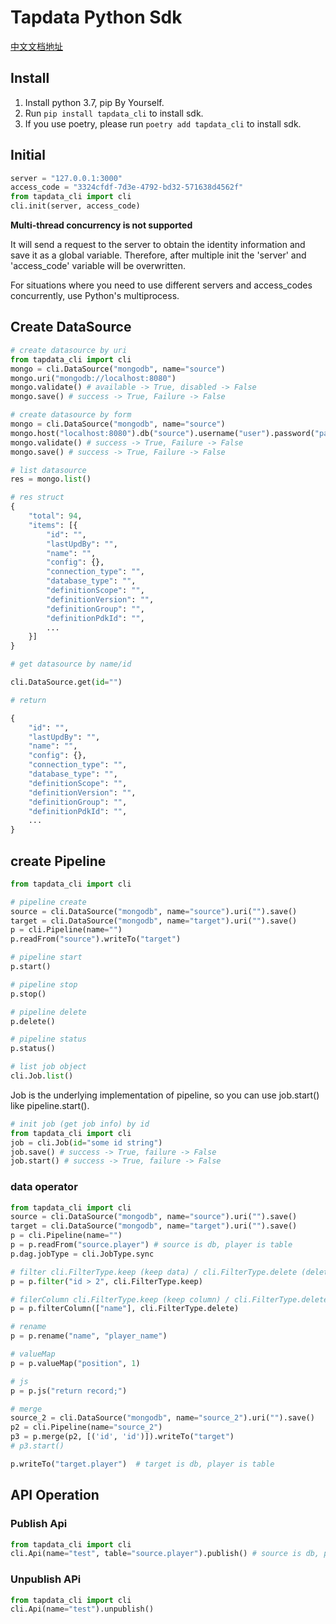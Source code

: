 # Tapdata Python Sdk

[中文文档地址](https://github.com/tapdata/tapdata/tree/master/tapshell/docs/Python-Sdk_zh-hans.md)

## Install

1. Install python 3.7, pip By Yourself.
2. Run ```pip install tapdata_cli``` to install sdk.
3. If you use poetry, please run ```poetry add tapdata_cli``` to install sdk.

## Initial

```python
server = "127.0.0.1:3000"
access_code = "3324cfdf-7d3e-4792-bd32-571638d4562f"
from tapdata_cli import cli
cli.init(server, access_code)
```

**Multi-thread concurrency is not supported**

It will send a request to the server to obtain the identity information and save it as a global variable. Therefore, after multiple init the 'server' and 'access_code' variable will be overwritten. 

For situations where you need to use different servers and access_codes concurrently, use Python's multiprocess.

## Create DataSource

```python
# create datasource by uri
from tapdata_cli import cli
mongo = cli.DataSource("mongodb", name="source")
mongo.uri("mongodb://localhost:8080")
mongo.validate() # available -> True, disabled -> False
mongo.save() # success -> True, Failure -> False

# create datasource by form
mongo = cli.DataSource("mongodb", name="source")
mongo.host("localhost:8080").db("source").username("user").password("password").type("source").props("")
mongo.validate() # success -> True, Failure -> False
mongo.save() # success -> True, Failure -> False

# list datasource
res = mongo.list()

# res struct
{
    "total": 94,
    "items": [{
        "id": "",
        "lastUpdBy": "",
        "name": "",
        "config": {},
        "connection_type": "",
        "database_type": "",
        "definitionScope": "",
        "definitionVersion": "",
        "definitionGroup": "",
        "definitionPdkId": "",
        ...
    }]
}

# get datasource by name/id

cli.DataSource.get(id="")

# return

{
    "id": "",
    "lastUpdBy": "",
    "name": "",
    "config": {},
    "connection_type": "",
    "database_type": "",
    "definitionScope": "",
    "definitionVersion": "",
    "definitionGroup": "",
    "definitionPdkId": "",
    ...
}

```

## create Pipeline

```python
from tapdata_cli import cli

# pipeline create
source = cli.DataSource("mongodb", name="source").uri("").save()
target = cli.DataSource("mongodb", name="target").uri("").save()
p = cli.Pipeline(name="")
p.readFrom("source").writeTo("target")

# pipeline start
p.start()

# pipeline stop
p.stop()

# pipeline delete
p.delete()

# pipeline status
p.status()

# list job object
cli.Job.list()
```

Job is the underlying implementation of pipeline, so you can use job.start() like pipeline.start().

```python
# init job (get job info) by id
from tapdata_cli import cli
job = cli.Job(id="some id string")
job.save() # success -> True, failure -> False
job.start() # success -> True, failure -> False
```

### data operator

```python
from tapdata_cli import cli
source = cli.DataSource("mongodb", name="source").uri("").save()
target = cli.DataSource("mongodb", name="target").uri("").save()
p = cli.Pipeline(name="")
p = p.readFrom("source.player") # source is db, player is table
p.dag.jobType = cli.JobType.sync

# filter cli.FilterType.keep (keep data) / cli.FilterType.delete (delete data)
p = p.filter("id > 2", cli.FilterType.keep)

# filerColumn cli.FilterType.keep (keep column) / cli.FilterType.delete (delete column)
p = p.filterColumn(["name"], cli.FilterType.delete)

# rename
p = p.rename("name", "player_name")

# valueMap
p = p.valueMap("position", 1)

# js
p = p.js("return record;")

# merge
source_2 = cli.DataSource("mongodb", name="source_2").uri("").save()
p2 = cli.Pipeline(name="source_2")
p3 = p.merge(p2, [('id', 'id')]).writeTo("target")
# p3.start()

p.writeTo("target.player")  # target is db, player is table
```

## API Operation

### Publish Api

```python
from tapdata_cli import cli
cli.Api(name="test", table="source.player").publish() # source is db, player is table
```

### Unpublish APi

```python
from tapdata_cli import cli
cli.Api(name="test").unpublish()
```


